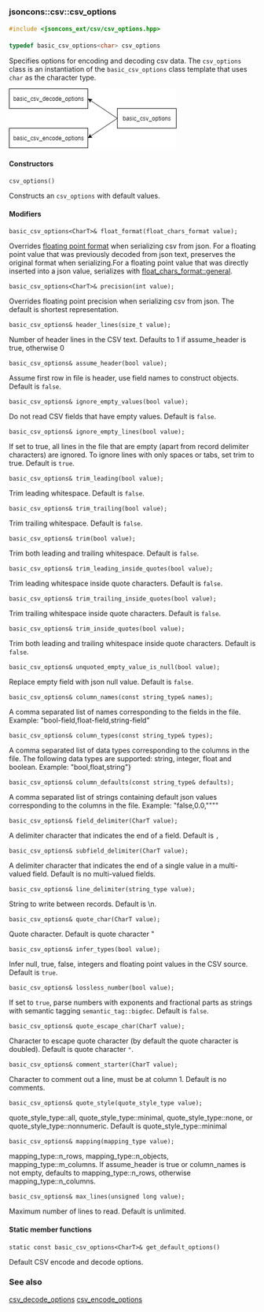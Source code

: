 ### jsoncons::csv::csv_options

```c++
#include <jsoncons_ext/csv/csv_options.hpp>

typedef basic_csv_options<char> csv_options
```
Specifies options for encoding and decoding csv data. The `csv_options` class is an instantiation of the `basic_csv_options` class template that uses `char` as the character type.

![csv_options](./diagrams/csv_options.png)

#### Constructors

    csv_options()
Constructs an `csv_options` with default values. 

#### Modifiers
    basic_csv_options<CharT>& float_format(float_chars_format value);
Overrides [floating point format](../float_chars_format.md) when serializing csv from json. For a floating point value that was previously decoded from json text, preserves the original format when serializing.For a floating point value that was directly inserted into a json value, serializes with [float_chars_format::general](float_chars_format.md).

    basic_csv_options<CharT>& precision(int value);
Overrides floating point precision when serializing csv from json. The default is shortest representation.

    basic_csv_options& header_lines(size_t value);
Number of header lines in the CSV text. Defaults to 1 if assume_header is true, otherwise 0

    basic_csv_options& assume_header(bool value);
Assume first row in file is header, use field names to construct objects. Default is `false`.         

    basic_csv_options& ignore_empty_values(bool value);
Do not read CSV fields that have empty values. Default is `false`.         

    basic_csv_options& ignore_empty_lines(bool value);
If set to true, all lines in the file that are empty (apart from record delimiter characters) are ignored. To ignore lines with only spaces or tabs, set trim to true. Default is `true`.         

    basic_csv_options& trim_leading(bool value);
Trim leading whitespace. Default is `false`.         

    basic_csv_options& trim_trailing(bool value);
Trim trailing whitespace. Default is `false`.         

    basic_csv_options& trim(bool value);
Trim both leading and trailing whitespace. Default is `false`.        

    basic_csv_options& trim_leading_inside_quotes(bool value);
Trim leading whitespace inside quote characters. Default is `false`.         

    basic_csv_options& trim_trailing_inside_quotes(bool value);
Trim trailing whitespace inside quote characters. Default is `false`.         

    basic_csv_options& trim_inside_quotes(bool value);
Trim both leading and trailing whitespace inside quote characters. Default is `false`.        

    basic_csv_options& unquoted_empty_value_is_null(bool value);
Replace empty field with json null value. Default is `false`.         

    basic_csv_options& column_names(const string_type& names);
A comma separated list of names corresponding to the fields in the file. Example: "bool-field,float-field,string-field"

    basic_csv_options& column_types(const string_type& types);
A comma separated list of data types corresponding to the columns in the file. The following data types are supported: string, integer, float and boolean. Example: "bool,float,string"}

    basic_csv_options& column_defaults(const string_type& defaults);
A comma separated list of strings containing default json values corresponding to the columns in the file. Example: "false,0.0,"\"\""

    basic_csv_options& field_delimiter(CharT value);
A delimiter character that indicates the end of a field. Default is `,`             

    basic_csv_options& subfield_delimiter(CharT value);
A delimiter character that indicates the end of a single value in a multi-valued field. Default is no multi-valued fields.

    basic_csv_options& line_delimiter(string_type value);
String to write between records. Default is \n.  

    basic_csv_options& quote_char(CharT value);
Quote character. Default is quote character "             

    basic_csv_options& infer_types(bool value);
Infer null, true, false, integers and floating point values in the CSV source. Default is `true`.

    basic_csv_options& lossless_number(bool value); 
If set to `true`, parse numbers with exponents and fractional parts as strings with semantic tagging `semantic_tag::bigdec`. Default is `false`.

    basic_csv_options& quote_escape_char(CharT value);
Character to escape quote character (by default the quote character is doubled). Default is quote character `"`.

    basic_csv_options& comment_starter(CharT value);
Character to comment out a line, must be at column 1. Default is no comments.

    basic_csv_options& quote_style(quote_style_type value);
quote_style_type::all, quote_style_type::minimal, quote_style_type::none, or quote_style_type::nonnumeric. Default is quote_style_type::minimal

    basic_csv_options& mapping(mapping_type value);
mapping_type::n_rows, mapping_type::n_objects, mapping_type::m_columns. If assume_header is true or column_names is not empty, defaults to mapping_type::n_rows, otherwise mapping_type::n_columns.

    basic_csv_options& max_lines(unsigned long value);
Maximum number of lines to read. Default is unlimited.

#### Static member functions

    static const basic_csv_options<CharT>& get_default_options()
Default CSV encode and decode options.

### See also

[csv_decode_options](csv_decode_options.md)
[csv_encode_options](csv_encode_options.md)

